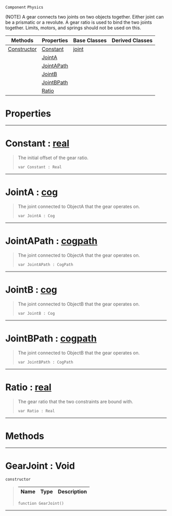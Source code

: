  `Component` `Physics`



(NOTE) A gear connects two joints on two objects together. Either joint can be a prismatic or a revolute. A gear ratio is used to bind the two joints together. Limits, motors, and springs should not be used on this.

|Methods|Properties|Base Classes|Derived Classes|
|---|---|---|---|
|[ Constructor](https://github.com/ZilchEngine/ZilchDocs/blob/master/code_reference/class_reference/gearjoint.markdown#gearjoint-void)|[ Constant](https://github.com/ZilchEngine/ZilchDocs/blob/master/code_reference/class_reference/gearjoint.markdown#constant-zero-engine-doc)|[joint](https://github.com/ZilchEngine/ZilchDocs/blob/master/code_reference/class_reference/joint.markdown)| |
| |[ JointA](https://github.com/ZilchEngine/ZilchDocs/blob/master/code_reference/class_reference/gearjoint.markdown#jointa-zero-engine-docum)| | |
| |[ JointAPath](https://github.com/ZilchEngine/ZilchDocs/blob/master/code_reference/class_reference/gearjoint.markdown#jointapath-zero-engine-d)| | |
| |[ JointB](https://github.com/ZilchEngine/ZilchDocs/blob/master/code_reference/class_reference/gearjoint.markdown#jointb-zero-engine-docum)| | |
| |[ JointBPath](https://github.com/ZilchEngine/ZilchDocs/blob/master/code_reference/class_reference/gearjoint.markdown#jointbpath-zero-engine-d)| | |
| |[ Ratio](https://github.com/ZilchEngine/ZilchDocs/blob/master/code_reference/class_reference/gearjoint.markdown#ratio-zero-engine-docume)| | |


 #  Properties


---  
 #  Constant : [real](https://github.com/ZilchEngine/ZilchDocs/blob/master/code_reference/nada_base_types/real.markdown)

> The initial offset of the gear ratio.
> ``` lang=cpp, name=Nada
> var Constant : Real


---  
 #  JointA : [cog](https://github.com/ZilchEngine/ZilchDocs/blob/master/code_reference/class_reference/cog.markdown)

> The joint connected to ObjectA that the gear operates on.
> ``` lang=cpp, name=Nada
> var JointA : Cog


---  
 #  JointAPath : [cogpath](https://github.com/ZilchEngine/ZilchDocs/blob/master/code_reference/class_reference/cogpath.markdown)

> The joint connected to ObjectA that the gear operates on.
> ``` lang=cpp, name=Nada
> var JointAPath : CogPath


---  
 #  JointB : [cog](https://github.com/ZilchEngine/ZilchDocs/blob/master/code_reference/class_reference/cog.markdown)

> The joint connected to ObjectB that the gear operates on.
> ``` lang=cpp, name=Nada
> var JointB : Cog


---  
 #  JointBPath : [cogpath](https://github.com/ZilchEngine/ZilchDocs/blob/master/code_reference/class_reference/cogpath.markdown)

> The joint connected to ObjectB that the gear operates on.
> ``` lang=cpp, name=Nada
> var JointBPath : CogPath


---  
 #  Ratio : [real](https://github.com/ZilchEngine/ZilchDocs/blob/master/code_reference/nada_base_types/real.markdown)

> The gear ratio that the two constraints are bound with.
> ``` lang=cpp, name=Nada
> var Ratio : Real


---  
 #  Methods


---  
 #  GearJoint : Void

 `constructor`

> 
> |Name|Type|Description|
> |---|---|---|
> ``` lang=cpp, name=Nada
> function GearJoint()
> ``` 


---  
 

 